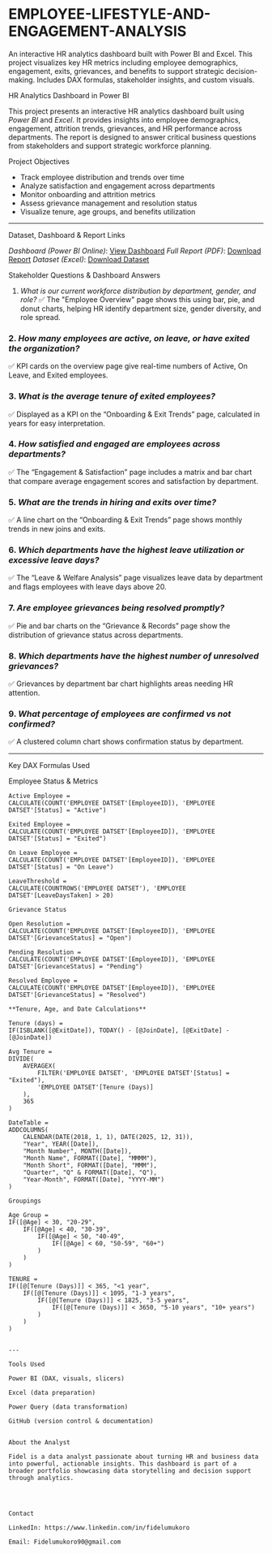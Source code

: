 # EMPLOYEE-LIFESTYLE-AND-ENGAGEMENT-ANALYSIS
An interactive HR analytics dashboard built with Power BI and Excel. This project visualizes key HR metrics including employee demographics, engagement, exits, grievances, and benefits to support strategic decision-making. Includes DAX formulas, stakeholder insights, and custom visuals.

HR Analytics Dashboard in Power BI

This project presents an interactive HR analytics dashboard built using *Power BI* and *Excel*. It provides insights into employee demographics, engagement, attrition trends, grievances, and HR performance across departments. The report is designed to answer critical business questions from stakeholders and support strategic workforce planning.

Project Objectives

- Track employee distribution and trends over time
- Analyze satisfaction and engagement across departments
- Monitor onboarding and attrition metrics
- Assess grievance management and resolution status
- Visualize tenure, age groups, and benefits utilization

---

 Dataset, Dashboard & Report Links

*Dashboard (Power BI Online)*: [View Dashboard](https://app.powerbi.com/view?r=eyJrIjoiZTk4NjA4YjAtNjM5MS00NjBmLWJhMjYtYWRkNjNhMGU4YWY2IiwidCI6ImY0MzFkYTgxLWIyYmQtNGRiNC1iNjk3LTNhOTUzYzA5MDk0NSJ9)
*Full Report (PDF)*: [Download Report](https://your-report-link.com)
*Dataset (Excel)*: [Download Dataset](https://1drv.ms/x/c/b7bce82d5399b462/EUJ-TEFDbY9EsFYFOb-MSDAB66l4vvOIzsDxWylCDoZOOA)


Stakeholder Questions & Dashboard Answers

1. *What is our current workforce distribution by department, gender, and role?*
✅ The "Employee Overview" page shows this using bar, pie, and donut charts, helping HR identify department size, gender diversity, and role spread.

### 2. *How many employees are active, on leave, or have exited the organization?*
✅ KPI cards on the overview page give real-time numbers of Active, On Leave, and Exited employees.

### 3. *What is the average tenure of exited employees?*
✅ Displayed as a KPI on the “Onboarding & Exit Trends” page, calculated in years for easy interpretation.

### 4. *How satisfied and engaged are employees across departments?*
✅ The “Engagement & Satisfaction” page includes a matrix and bar chart that compare average engagement scores and satisfaction by department.

### 5. *What are the trends in hiring and exits over time?*
✅ A line chart on the “Onboarding & Exit Trends” page shows monthly trends in new joins and exits.

### 6. *Which departments have the highest leave utilization or excessive leave days?*
✅ The “Leave & Welfare Analysis” page visualizes leave data by department and flags employees with leave days above 20.

### 7. *Are employee grievances being resolved promptly?*
✅ Pie and bar charts on the “Grievance & Records” page show the distribution of grievance status across departments.

### 8. *Which departments have the highest number of unresolved grievances?*
✅ Grievances by department bar chart highlights areas needing HR attention.

### 9. *What percentage of employees are confirmed vs not confirmed?*
✅ A clustered column chart shows confirmation status by department.

---
Key DAX Formulas Used

Employee Status & Metrics
```dax
Active Employee = 
CALCULATE(COUNT('EMPLOYEE DATSET'[EmployeeID]), 'EMPLOYEE DATSET'[Status] = "Active")

Exited Employee = 
CALCULATE(COUNT('EMPLOYEE DATSET'[EmployeeID]), 'EMPLOYEE DATSET'[Status] = "Exited")

On Leave Employee = 
CALCULATE(COUNT('EMPLOYEE DATSET'[EmployeeID]), 'EMPLOYEE DATSET'[Status] = "On Leave")

LeaveThreshold = 
CALCULATE(COUNTROWS('EMPLOYEE DATSET'), 'EMPLOYEE DATSET'[LeaveDaysTaken] > 20)

Grievance Status

Open Resolution = 
CALCULATE(COUNT('EMPLOYEE DATSET'[EmployeeID]), 'EMPLOYEE DATSET'[GrievanceStatus] = "Open")

Pending Resolution = 
CALCULATE(COUNT('EMPLOYEE DATSET'[EmployeeID]), 'EMPLOYEE DATSET'[GrievanceStatus] = "Pending")

Resolved Employee = 
CALCULATE(COUNT('EMPLOYEE DATSET'[EmployeeID]), 'EMPLOYEE DATSET'[GrievanceStatus] = "Resolved")

**Tenure, Age, and Date Calculations**

Tenure (days) = 
IF(ISBLANK([@ExitDate]), TODAY() - [@JoinDate], [@ExitDate] - [@JoinDate])

Avg Tenure = 
DIVIDE(
    AVERAGEX(
        FILTER('EMPLOYEE DATSET', 'EMPLOYEE DATSET'[Status] = "Exited"), 
        'EMPLOYEE DATSET'[Tenure (Days)]
    ), 
    365
)

DateTable = 
ADDCOLUMNS(
    CALENDAR(DATE(2018, 1, 1), DATE(2025, 12, 31)),
    "Year", YEAR([Date]),
    "Month Number", MONTH([Date]),
    "Month Name", FORMAT([Date], "MMMM"),
    "Month Short", FORMAT([Date], "MMM"),
    "Quarter", "Q" & FORMAT([Date], "Q"),
    "Year-Month", FORMAT([Date], "YYYY-MM")
)

Groupings

Age Group = 
IF([@Age] < 30, "20-29", 
    IF([@Age] < 40, "30-39", 
        IF([@Age] < 50, "40-49", 
            IF([@Age] < 60, "50-59", "60+")
        )
    )
)

TENURE = 
IF([@[Tenure (Days)]] < 365, "<1 year", 
    IF([@[Tenure (Days)]] < 1095, "1-3 years", 
        IF([@[Tenure (Days)]] < 1825, "3-5 years", 
            IF([@[Tenure (Days)]] < 3650, "5-10 years", "10+ years")
        )
    )
)


---

Tools Used

Power BI (DAX, visuals, slicers)

Excel (data preparation)

Power Query (data transformation)

GitHub (version control & documentation)


About the Analyst

Fidel is a data analyst passionate about turning HR and business data into powerful, actionable insights. This dashboard is part of a broader portfolio showcasing data storytelling and decision support through analytics.




Contact

LinkedIn: https://www.linkedin.com/in/fidelumukoro

Email: Fidelumukoro90@gmail.com
